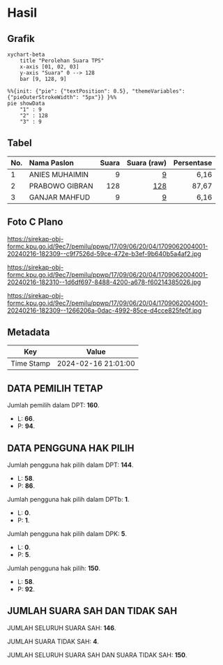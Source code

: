 # Hasil

## Grafik

```mermaid
xychart-beta
    title "Perolehan Suara TPS"
    x-axis [01, 02, 03]
    y-axis "Suara" 0 --> 128
    bar [9, 128, 9]
```

```mermaid
%%{init: {"pie": {"textPosition": 0.5}, "themeVariables": {"pieOuterStrokeWidth": "5px"}} }%%
pie showData
    "1" : 9
    "2" : 128
    "3" : 9
```

## Tabel

| No. | Nama Paslon    | Suara | Suara (raw) | Persentase |
|:--- |:-------------- | -----:| -----------:| ----------:|
| 1   | ANIES MUHAIMIN | 9     | [9][p-1]    | 6,16       |
| 2   | PRABOWO GIBRAN | 128   | [128][p-2]  | 87,67      |
| 3   | GANJAR MAHFUD  | 9     | [9][p-3]    | 6,16       |


[p-1]: https://github.com/gigit-pemilu/pemilu-2024-17-bengkulu/blob/main/pilpres/hitung-suara/sub/17-bengkulu/sub/09-bengkulu-tengah/sub/06-taba-penanjung/sub/2004-karang-tengah/sub/001-tps/sub/paslon-1.txt
[p-2]: https://github.com/gigit-pemilu/pemilu-2024-17-bengkulu/blob/main/pilpres/hitung-suara/sub/17-bengkulu/sub/09-bengkulu-tengah/sub/06-taba-penanjung/sub/2004-karang-tengah/sub/001-tps/sub/paslon-2.txt
[p-3]: https://github.com/gigit-pemilu/pemilu-2024-17-bengkulu/blob/main/pilpres/hitung-suara/sub/17-bengkulu/sub/09-bengkulu-tengah/sub/06-taba-penanjung/sub/2004-karang-tengah/sub/001-tps/sub/paslon-3.txt

## Foto C Plano

https://sirekap-obj-formc.kpu.go.id/9ec7/pemilu/ppwp/17/09/06/20/04/1709062004001-20240216-182309--c9f7526d-59ce-472e-b3ef-9b640b5a4af2.jpg

https://sirekap-obj-formc.kpu.go.id/9ec7/pemilu/ppwp/17/09/06/20/04/1709062004001-20240216-182310--1d6df697-8488-4200-a678-f60214385026.jpg

https://sirekap-obj-formc.kpu.go.id/9ec7/pemilu/ppwp/17/09/06/20/04/1709062004001-20240216-182309--1266206a-0dac-4992-85ce-d4cce825fe0f.jpg


## Metadata

| Key        | Value               |
| ---------- | ------------------- |
| Time Stamp | 2024-02-16 21:01:00 |


## DATA PEMILIH TETAP

Jumlah pemilih dalam DPT: **160**.
 * L: **66**.
 * P: **94**.

## DATA PENGGUNA HAK PILIH

Jumlah pengguna hak pilih dalam DPT: **144**.
 * L: **58**.
 * P: **86**.

Jumlah pengguna hak pilih dalam DPTb: **1**.
 * L: **0**.
 * P: **1**.

Jumlah pengguna hak pilih dalam DPK: **5**.
 * L: **0**.
 * P: **5**.

Jumlah pengguna hak pilih: **150**.
 * L: **58**.
 * P: **92**.

## JUMLAH SUARA SAH DAN TIDAK SAH

JUMLAH SELURUH SUARA SAH: **146**.

JUMLAH SUARA TIDAK SAH: **4**.

JUMLAH SELURUH SUARA SAH DAN SUARA TIDAK SAH: **150**.


